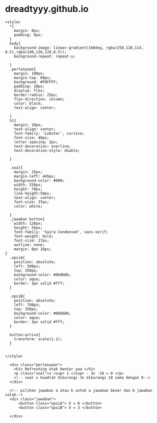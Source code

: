 # dreadtyyy.github.io
<!DOCTYPE html>
<html lang="en" dir="ltr">
  <head>
    <meta charset="utf-8">
    <title>This Is html</title>
    <link href="https://fonts.googleapis.com/css2?family=Lobster&display=swap" rel="stylesheet">
    <link href="https://fonts.googleapis.com/css2?family=Amatic+SC:wght@700&family=Lobster&family=Permanent+Marker&family=Saira+Condensed&display=swap" rel="stylesheet">

    <style>
      *{
        margin: 0px;
        padding: 0px;
      }
      body{
        background-image: linear-gradient(160deg, rgba(250,128,114, 0.5),rgba(240,128,128,0.5));
        background-repeat: repeat-y;

      }
      .pertanyaan{
        margin: 100px;
        margin-top: 60px;
        background: #F0FFFF;
        padding: 10px;
        display: flex;
        border-radius: 25px;
        flex-direction: column;
        color: black;
        text-align: center;

      }
      h1{
        margin: 10px;
        text-align: center;
        font-family: 'Lobster', cursive;
        font-size: 40px;
        letter-spacing: 2px;
        text-decoration: overline;
        text-decoration-style: double;

      }

      .soal{
        margin: 25px;
        margin-left: 445px;
        background-color: #000;
        width: 250px;
        height: 70px;
        line-height:50px;
        text-align: center;
        font-size: 37px;
        color: white;

      }
      .jawaban button{
        width: 120px;
        height: 55px;
        font-family: 'Saira Condensed', sans-serif;
        font-weight: bold;
        font-size: 27px;
        outline: none;
        margin: 0px 10px;
    }
      .opsiA{
        position: absolute;
        left: 500px;
        top: 350px;
        background-color: #0b0b0b;
        color: aqua;
        border: 3px solid #fff;
      }

      .opsiB{
        position: absolute;
        left: 780px;
        top: 350px;
        background-color: #0b0b0b;
        color: aqua;
        border: 3px solid #fff;
      }

      button:active{
        transform: scale(1.1);
      }


    </style>
  </head>
  <body>


      <div class="pertanyaan">
        <h1> Refreshing otak bentar yaa </h1>
        <p class="soal">x <sup> 2 </sup> - 3x -18 = 0 </p>
        <!-- soal x kuadrat dikurangi 3x dikurangi 18 sama dengan 0-->
      </div>

      <!-- pilihan jawaban a atau b untuk a jawaban benar dan b jawaban salah-->
      <div class="jawaban">
          <button class="opsiA"> X = 6 </button>
          <button class="opsiB"> X = 3 </button>

      </div>
      



  </body>
</html>
